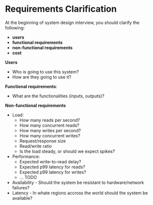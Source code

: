 # Requirements Clarification

At the beginning of system design interview, you should clarify the following:
* **users**
* **functional requirements**
* **non-functional requirements**
* **cost**

**Users**
* Who is going to use this system?
* How are they going to use it?

**Functional requirements**:
* What are the functionalities (inputs, outputs)?

**Non-functional requirements**
* Load:
    * How many reads per second?
    * How many concurrent reads?
    * How many writes per second?
    * How many concurrent writes?
    * Request/response size
    * Read/write ratio
    * Is the load steady, or should we expect spikes?
* Performance:
    * Expected write-to-read delay?
    * Expected p99 latency for reads?
    * Expected p99 latency for writes?
    * ... TODO
* Availability - Should the system be resistant to hardware/network failures?
* Latency - In whate regions accross the world should the system be available?

